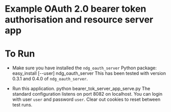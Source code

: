 Example OAuth 2.0 bearer token authorisation and resource server app
====================================================================

  
To Run
======

* Make sure you have installed the `ndg_oauth_server` Python package:
      easy_install [--user] ndg_oauth_server
  This has been tested with version 0.3.1 and 0.4.0 of `ndg_oauth_server`.

* Run this application.
      python bearer_tok_server_app_serve.py
  The standard configuration listens on port 8082 on localhost. You can
  login with user `user` and password `user`. Clear out cookies to reset
  between test runs.

